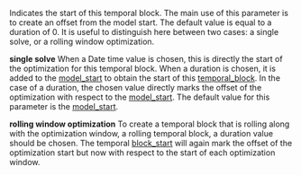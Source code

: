 Indicates the start of this temporal block. The main use of this parameter is to create an offset from the model start. The default value is equal to a duration of 0. It is useful to distinguish here between two cases: a single solve, or a rolling window optimization.

**single solve**
When a Date time value is chosen, this is directly the start of the optimization for this temporal block. When a duration is chosen, it is added to the [model\_start](@ref) to obtain the start of this [temporal\_block](@ref). In the case of a duration, the chosen value directly marks the offset of the optimization with respect to the [model\_start](@ref). The default value for this parameter is the [model\_start](@ref).

**rolling window optimization**
To create a temporal block that is rolling along with the optimization window, a rolling temporal block, a duration value should be chosen. The temporal [block\_start](@ref) will again mark the offset of the optimization start but now with respect to the start of each optimization window.
